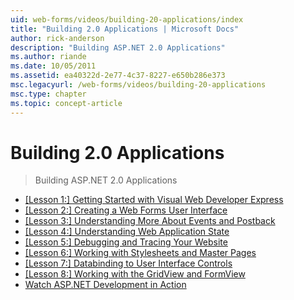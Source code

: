 ```yaml
---
uid: web-forms/videos/building-20-applications/index
title: "Building 2.0 Applications | Microsoft Docs"
author: rick-anderson
description: "Building ASP.NET 2.0 Applications"
ms.author: riande
ms.date: 10/05/2011
ms.assetid: ea40322d-2e77-4c37-8227-e650b286e373
msc.legacyurl: /web-forms/videos/building-20-applications
msc.type: chapter
ms.topic: concept-article
---
```

# Building 2.0 Applications

> Building ASP.NET 2.0 Applications

- [[Lesson 1:] Getting Started with Visual Web Developer Express](lesson-1-getting-started-with-visual-web-developer-express.md)
- [[Lesson 2:] Creating a Web Forms User Interface](lesson-2-creating-a-web-forms-user-interface.md)
- [[Lesson 3:] Understanding More About Events and Postback](lesson-3-understanding-more-about-events-and-postback.md)
- [[Lesson 4:] Understanding Web Application State](lesson-4-understanding-web-application-state.md)
- [[Lesson 5:] Debugging and Tracing Your Website](lesson-5-debugging-and-tracing-your-website.md)
- [[Lesson 6:] Working with Stylesheets and Master Pages](lesson-6-working-with-stylesheets-and-master-pages.md)
- [[Lesson 7:] Databinding to User Interface Controls](lesson-7-databinding-to-user-interface-controls.md)
- [[Lesson 8:] Working with the GridView and FormView](lesson-8-working-with-the-gridview-and-formview.md)
- [Watch ASP.NET Development in Action](watch-aspnet-development-in-action.md)
